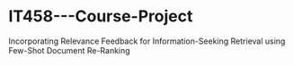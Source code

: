 # IT458---Course-Project
Incorporating Relevance Feedback for Information-Seeking Retrieval using Few-Shot Document Re-Ranking
